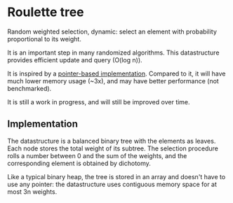 # Roulette tree

Random weighted selection, dynamic: select an element with probability proportional to its weight.

It is an important step in many randomized algorithms. This datastructure provides efficient update and query (O(log n)).

It is inspired by a [pointer-based implementation](https://github.com/hyPiRion/roulette-tree).
Compared to it, it will have much lower memory usage (~3x), and may have better performance (not benchmarked).

It is still a work in progress, and will still be improved over time.

## Implementation

The datastructure is a balanced binary tree with the elements as leaves. Each node stores the total weight of its subtree.
The selection procedure rolls a number between 0 and the sum of the weights, and the corresponding element is obtained by dichotomy.

Like a typical binary heap, the tree is stored in an array and doesn't have to use any pointer: the datastructure uses contiguous memory space for at most 3n weights.
